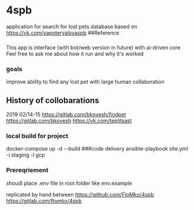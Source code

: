 # 4spb
application for search for lost pets
database based on https://vk.com/yapoteryalsyaspb
##Reference
###
This app is interface (with bot/web version in future) with ai-driven core  
Feel free to ask me about how it run and why it's worked
### goals
improve ability to find any lost pet with large human collaboration
## History of collobarations
2019 02/14-15 https://gitlab.com/bkovesh/findpet https://gitlab.com/bkovesh https://vk.com/teplitsast
### local build for project
docker-compose up -d --build
###code delivery
ansible-playbook site.yml -i staging -l gcp

### Prereqriement
shoudl place .env file in root folder like env.example

replicated by hand between https://github.com/FloMko/4spb https://gitlab.com/flomko/4spb
